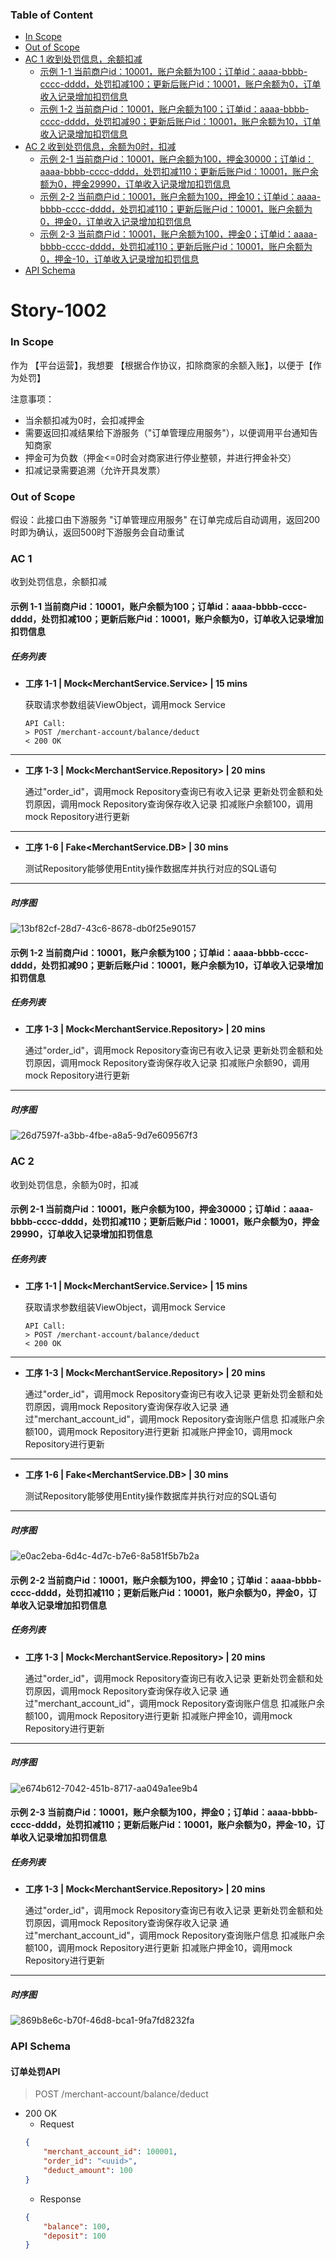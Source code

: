 ### Table of Content
- [In Scope](#in-scope)
- [Out of Scope](#out-of-scope)
- [AC 1 收到处罚信息，余额扣减](#ac-1)
  - [示例 1-1 当前商户id：10001，账户余额为100；订单id：aaaa-bbbb-cccc-dddd，处罚扣减100；更新后账户id：10001，账户余额为0，订单收入记录增加扣罚信息](#example-1-1)
  - [示例 1-2 当前商户id：10001，账户余额为100；订单id：aaaa-bbbb-cccc-dddd，处罚扣减90；更新后账户id：10001，账户余额为10，订单收入记录增加扣罚信息](#example-1-2)
- [AC 2 收到处罚信息，余额为0时，扣减](#ac-2)
  - [示例 2-1 当前商户id：10001，账户余额为100，押金30000；订单id：aaaa-bbbb-cccc-dddd，处罚扣减110；更新后账户id：10001，账户余额为0，押金29990，订单收入记录增加扣罚信息](#example-2-1)
  - [示例 2-2 当前商户id：10001，账户余额为100，押金10；订单id：aaaa-bbbb-cccc-dddd，处罚扣减110；更新后账户id：10001，账户余额为0，押金0，订单收入记录增加扣罚信息](#example-2-2)
  - [示例 2-3 当前商户id：10001，账户余额为100，押金0；订单id：aaaa-bbbb-cccc-dddd，处罚扣减110；更新后账户id：10001，账户余额为0，押金-10，订单收入记录增加扣罚信息](#example-2-3)
- [API Schema](#api-schema)
# Story-1002
### In Scope
作为 【平台运营】，我想要 【根据合作协议，扣除商家的余额入账】，以便于【作为处罚】

注意事项：
- 当余额扣减为0时，会扣减押金
- 需要返回扣减结果给下游服务（"订单管理应用服务"），以便调用平台通知告知商家
- 押金可为负数（押金<=0时会对商家进行停业整顿，并进行押金补交）
- 扣减记录需要追溯（允许开具发票）
### Out of Scope
假设：此接口由下游服务 "订单管理应用服务" 在订单完成后自动调用，返回200时即为确认，返回500时下游服务会自动重试
### <span id='ac-1'>AC 1 </span>
收到处罚信息，余额扣减
#### <span id='example-1-1'>示例 1-1 当前商户id：10001，账户余额为100；订单id：aaaa-bbbb-cccc-dddd，处罚扣减100；更新后账户id：10001，账户余额为0，订单收入记录增加扣罚信息</span>
##### 任务列表
 - **工序 1-1 | Mock<MerchantService.Service> | 15 mins**

	获取请求参数组装ViewObject，调用mock Service
	```
	API Call:
	> POST /merchant-account/balance/deduct
	< 200 OK
	```

----
 - **工序 1-3 | Mock<MerchantService.Repository> | 20 mins**

	通过"order_id"，调用mock Repository查询已有收入记录
	更新处罚金额和处罚原因，调用mock Repository查询保存收入记录
	扣减账户余额100，调用mock Repository进行更新

----
 - **工序 1-6 | Fake<MerchantService.DB> | 30 mins**

	测试Repository能够使用Entity操作数据库并执行对应的SQL语句

----
##### 时序图
![13bf82cf-28d7-43c6-8678-db0f25e90157](temp/story-1002/13bf82cf-28d7-43c6-8678-db0f25e90157.svg)
#### <span id='example-1-2'>示例 1-2 当前商户id：10001，账户余额为100；订单id：aaaa-bbbb-cccc-dddd，处罚扣减90；更新后账户id：10001，账户余额为10，订单收入记录增加扣罚信息</span>
##### 任务列表
 - **工序 1-3 | Mock<MerchantService.Repository> | 20 mins**

	通过"order_id"，调用mock Repository查询已有收入记录
	更新处罚金额和处罚原因，调用mock Repository查询保存收入记录
	扣减账户余额90，调用mock Repository进行更新

----
##### 时序图
![26d7597f-a3bb-4fbe-a8a5-9d7e609567f3](temp/story-1002/26d7597f-a3bb-4fbe-a8a5-9d7e609567f3.svg)
### <span id='ac-2'>AC 2 </span>
收到处罚信息，余额为0时，扣减
#### <span id='example-2-1'>示例 2-1 当前商户id：10001，账户余额为100，押金30000；订单id：aaaa-bbbb-cccc-dddd，处罚扣减110；更新后账户id：10001，账户余额为0，押金29990，订单收入记录增加扣罚信息</span>
##### 任务列表
 - **工序 1-1 | Mock<MerchantService.Service> | 15 mins**

	获取请求参数组装ViewObject，调用mock Service
	```
	API Call:
	> POST /merchant-account/balance/deduct
	< 200 OK
	```

----
 - **工序 1-3 | Mock<MerchantService.Repository> | 20 mins**

	通过"order_id"，调用mock Repository查询已有收入记录
	更新处罚金额和处罚原因，调用mock Repository查询保存收入记录
	通过"merchant_account_id"，调用mock Repository查询账户信息
	扣减账户余额100，调用mock Repository进行更新
	扣减账户押金10，调用mock Repository进行更新

----
 - **工序 1-6 | Fake<MerchantService.DB> | 30 mins**

	测试Repository能够使用Entity操作数据库并执行对应的SQL语句

----
##### 时序图
![e0ac2eba-6d4c-4d7c-b7e6-8a581f5b7b2a](temp/story-1002/e0ac2eba-6d4c-4d7c-b7e6-8a581f5b7b2a.svg)
#### <span id='example-2-2'>示例 2-2 当前商户id：10001，账户余额为100，押金10；订单id：aaaa-bbbb-cccc-dddd，处罚扣减110；更新后账户id：10001，账户余额为0，押金0，订单收入记录增加扣罚信息</span>
##### 任务列表
 - **工序 1-3 | Mock<MerchantService.Repository> | 20 mins**

	通过"order_id"，调用mock Repository查询已有收入记录
	更新处罚金额和处罚原因，调用mock Repository查询保存收入记录
	通过"merchant_account_id"，调用mock Repository查询账户信息
	扣减账户余额100，调用mock Repository进行更新
	扣减账户押金10，调用mock Repository进行更新

----
##### 时序图
![e674b612-7042-451b-8717-aa049a1ee9b4](temp/story-1002/e674b612-7042-451b-8717-aa049a1ee9b4.svg)
#### <span id='example-2-3'>示例 2-3 当前商户id：10001，账户余额为100，押金0；订单id：aaaa-bbbb-cccc-dddd，处罚扣减110；更新后账户id：10001，账户余额为0，押金-10，订单收入记录增加扣罚信息</span>
##### 任务列表
 - **工序 1-3 | Mock<MerchantService.Repository> | 20 mins**

	通过"order_id"，调用mock Repository查询已有收入记录
	更新处罚金额和处罚原因，调用mock Repository查询保存收入记录
	通过"merchant_account_id"，调用mock Repository查询账户信息
	扣减账户余额100，调用mock Repository进行更新
	扣减账户押金10，调用mock Repository进行更新

----
##### 时序图
![869b8e6c-b70f-46d8-bca1-9fa7fd8232fa](temp/story-1002/869b8e6c-b70f-46d8-bca1-9fa7fd8232fa.svg)
### API Schema
#### 订单处罚API
> POST /merchant-account/balance/deduct
- 200 OK
  - Request
  ```json
  {
      "merchant_account_id": 100001,
      "order_id": "<uuid>",
      "deduct_amount": 100
  }
  ```
  - Response
  ```json
  {
      "balance": 100,
      "deposit": 100
  }
  ```


